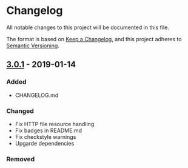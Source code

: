 # Changelog

All notable changes to this project will be documented in this file.

The format is based on [Keep a Changelog](https://keepachangelog.com/en/1.0.0/),
and this project adheres to [Semantic Versioning](https://semver.org/spec/v2.0.0.html).

## [3.0.1](https://github.com/dbmdz/digitalcollections-model/releases/tag/2.2.0) - 2019-01-14
### Added
- CHANGELOG.md

### Changed
- Fix HTTP file resource handling
- Fix badges in README.md
- Fix checkstyle warnings
- Upgarde dependencies

### Removed